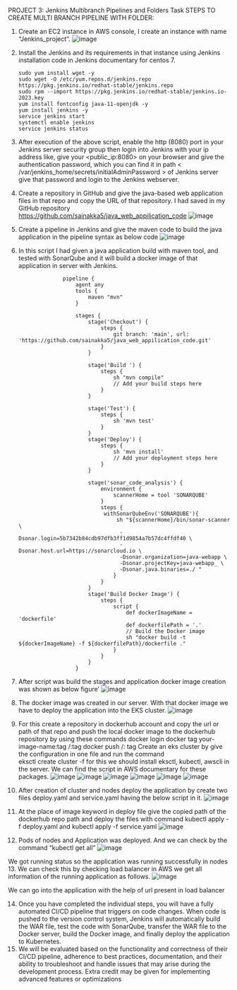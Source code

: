 PROJECT 3: Jenkins Multibranch Pipelines and Folders Task 
STEPS TO CREATE MULTI BRANCH PIPELINE WITH FOLDER:
1.	Create an EC2 instance in AWS console, I create an instance with name “Jenkins_project”.
  ![image](https://github.com/sainakka5/Java-Web-Application-Deployment-with-jenkins/assets/136338958/9a6187ea-c3fd-49ea-9450-bb9c78dbdb7e)

        
2.	Install the Jenkins and its requirements in that instance using Jenkins installation code in Jenkins documentary for centos 7.

        sudo yum install wget -y
        sudo wget -O /etc/yum.repos.d/jenkins.repo https://pkg.jenkins.io/redhat-stable/jenkins.repo
        sudo rpm --import https://pkg.jenkins.io/redhat-stable/jenkins.io-2023.key
        yum install fontconfig java-11-openjdk -y
        yum install jenkins -y
        service jenkins start
        systemctl enable jenkins
        service jenkins status

3.	After execution of the above script, enable the http (8080) port in your Jenkins server security group then login into Jenkins with your ip address like, give your <public_ip:8080> on your browser and give the authentication password, which you can find it in path 
 < /var/jenkins_home/secrets/initialAdminPassword > of Jenkins server give that password and login to the Jenkins webserver.
4.	Create a repository in GitHub and give the java-based web application files in that repo and copy the URL of that repository. I had saved in my GitHub repository                  https://github.com/sainakka5/java_web_appilication_code
   ![image](https://github.com/sainakka5/Java-Web-Application-Deployment-with-jenkins/assets/136338958/05f482f5-df75-4467-a4bd-b769b8653a03)

 
5.	Create a pipeline in Jenkins and give the maven code to build the java application in the pipeline syntax as below code
            ![image](https://github.com/sainakka5/Java-Web-Application-Deployment-with-jenkins/assets/136338958/3447fcaf-3811-48a6-8108-528ea67cc8f0)

6.	In this script I had given a java application build with maven tool, and tested with SonarQube and it will build a docker image of that application in server with Jenkins.
   
                      pipeline {
                          agent any
                          tools {
                              maven "mvn"
                          }
                      
                          stages {
                              stage('Checkout') {
                                  steps {
                                      git branch: 'main', url: 'https://github.com/sainakka5/java_web_appilication_code.git'
                                  }
                              }
                              
                              stage('Build ') {
                                  steps {
                                      sh "mvn compile"
                                      // Add your build steps here
                                  }
                              }
                              
                              stage('Test') {
                                  steps {
                                      sh 'mvn test'
                                  }
                              }
                              stage('Deploy') {
                                  steps {
                                      sh 'mvn install'
                                      // Add your deployment steps here
                                  }
                              }
                      
                              stage('sonar_code_analysis') {
                                  environment {
                                      scannerHome = tool 'SONARQUBE'
                                  }
                                  steps {
                                   withSonarQubeEnv('SONARQUBE'){
                                       sh "${scannerHome}/bin/sonar-scanner \
                                        -Dsonar.login=5b7342b84cdb97dfb3ff1d9854a7b57dc4ffdf40 \
                                        -Dsonar.host.url=https://sonarcloud.io \
                                        -Dsonar.organization=java-webapp \
                                        -Dsonar.projectKey=java-webapp_ \
                                        -Dsonar.java.binaries=./ "
                                      }
                                  }
                              }
                              stage('Build Docker Image') {
                                  steps {
                                      script {
                                          def dockerImageName = 'dockerfile'
                                          def dockerfilePath = '.'
                                          // Build the Docker image
                                          sh "docker build -t ${dockerImageName} -f ${dockerfilePath}/dockerfile ."
                                      }
                                  }
                              }
                          }
7.	After script was build the stages and application docker image creation was shown as below figure’
    ![image](https://github.com/sainakka5/Java-Web-Application-Deployment-with-jenkins/assets/136338958/f6d7e7c9-b920-4251-ba4f-a0c2be910ea7)

8.	The docker image was created in our server. With that docker image we have to deploy the application into the EKS cluster.
![image](https://github.com/sainakka5/Java-Web-Application-Deployment-with-jenkins/assets/136338958/192ae264-8ab0-41ca-81d9-2a42c438508e)

9.	For this create a repository in dockerhub account and copy the url or path of that repo and push the local docker image to the dockerhub repository by using these commands 
          docker login
          docker tag your-image-name:tag <your-dockerhub-username>/<your-repository-name>:tag 
         docker push <your-dockerhub-username>/<your-repository-name>: tag
 Create an eks cluster by give the configuration in one file and run the command  
         eksctl create cluster -f <filename>
for this we should install eksctl, kubectl, awscli in the server. We can find the script in AWS documentary for these packages.
                        ![image](https://github.com/sainakka5/Java-Web-Application-Deployment-with-jenkins/assets/136338958/46214ebc-a513-40d5-b1fc-5ba90549d44e)
                       ![image](https://github.com/sainakka5/Java-Web-Application-Deployment-with-jenkins/assets/136338958/65cfe498-45d8-4e95-be4e-386926c58b3f)
             ![image](https://github.com/sainakka5/Java-Web-Application-Deployment-with-jenkins/assets/136338958/a3c3ba00-5b3d-4cae-be14-7222a950f68e)
            ![image](https://github.com/sainakka5/Java-Web-Application-Deployment-with-jenkins/assets/136338958/d9efecfb-f8ac-43c0-9fa6-e22b40ada7c5)
         ![image](https://github.com/sainakka5/Java-Web-Application-Deployment-with-jenkins/assets/136338958/4186c4fc-ddc6-44ed-ab6d-39795f63461c)
        ![image](https://github.com/sainakka5/Java-Web-Application-Deployment-with-jenkins/assets/136338958/c96d233b-2246-4da1-bc0f-97d7a966d153)
                
10.	After creation of cluster and nodes deploy the application by create two files deploy.yaml  and service.yaml having the below script in it.
           ![image](https://github.com/sainakka5/Java-Web-Application-Deployment-with-jenkins/assets/136338958/fd05eec7-75f8-4dd8-9162-e1bf75490904)
                    
11.	At the place of image keyword in deploy file give the copied path of the dockerhub repo path and deploy the files with command
kubectl apply -f deploy.yaml        and         kubectl apply -f service.yaml
          ![image](https://github.com/sainakka5/Java-Web-Application-Deployment-with-jenkins/assets/136338958/8c477a3f-fdcc-4fff-8c7d-75a70d4e1435)

12.	Pods of nodes and Application was deployed. And we can check by the command “kubectl get all”
              ![image](https://github.com/sainakka5/Java-Web-Application-Deployment-with-jenkins/assets/136338958/f61facd8-65b4-4b2a-9448-81b9e252aba5)

We got running status so the application was running successfully in nodes
13.	We can check this by checking load balancer in AWS we get all information of the running application as follows.
      ![image](https://github.com/sainakka5/Java-Web-Application-Deployment-with-jenkins/assets/136338958/7338c3e5-4adc-41bb-9dd4-651ec39e5fe8)

We can go into the application with the help of url present in load balancer

14.	Once you have completed the individual steps, you will have a fully automated CI/CD pipeline that triggers on code changes. When code is pushed to the version control system, Jenkins will automatically build the WAR file, test the code with SonarQube, transfer the WAR file to the Docker server, build the Docker image, and finally deploy the application to Kubernetes.
15.	We will be evaluated based on the functionality and correctness of their CI/CD pipeline, adherence to best practices, documentation, and their ability to troubleshoot and handle issues that may arise during the development process. Extra credit may be given for implementing advanced features or optimizations

